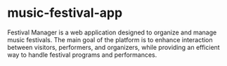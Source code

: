 # music-festival-app
Festival Manager is a web application designed to organize and manage music festivals. The main goal of the platform is to enhance interaction between visitors, performers, and organizers, while providing an efficient way to handle festival programs and performances.  

